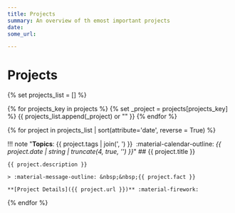 ```yaml
---
title: Projects
summary: An overview of th emost important projects
date: 
some_url: 

---
```


# Projects

{% set projects_list = [] %}

{% for projects_key in projects %}
    {% set _project = projects[projects_key] %}
    {{ projects_list.append(_project) or "" }} 
{% endfor %}

{% for project in projects_list | sort(attribute='date', reverse = True) %}

!!! note "**Topics**: {{ project.tags | join(', ') }} &nbsp;:material-calendar-outline: _{{ project.date | string | truncate(4, true, '') }}_" 
    ## {{ project.title }}

    {{ project.description }}    

    > :material-message-outline: &nbsp;&nbsp;{{ project.fact }}

    **[Project Details]({{ project.url }})** :material-firework: 


{% endfor %}
